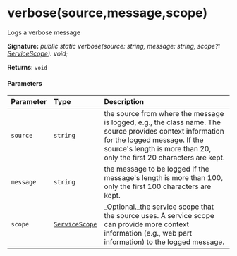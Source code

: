 # verbose(source,message,scope)

Logs a verbose message

**Signature:** _public static verbose(source: string, message: string, scope?: [ServiceScope](../sp-core-library/servicescope.md)): void;_

**Returns**: `void`



#### Parameters


| Parameter	   | Type    | Description |
|:-------------|:---------------|:------------|
| `source`    | `string` | the source from where the message is logged, e.g., the class name. The source provides context information for the logged message. If the source's length is more than 20, only the first 20 characters are kept. |
| `message`    | `string` | the message to be logged If the message's length is more than 100, only the first 100 characters are kept. |
| `scope`    | [`ServiceScope`](../sp-core-library/servicescope.md) | _Optional._the service scope that the source uses. A service scope can provide more context information (e.g., web part information) to the logged message. |

